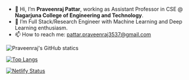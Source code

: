 - 🙋 Hi, I’m **Praveenraj Pattar**, working as Assistant Professor in CSE @ **Nagarjuna College of Engineering and Technology**.
- 🌱 I’m Full Stack/Research Engineer with Machine Learning and Deep Learning enthusiasm.
- 📫 How to reach me: pattar.praveenraj3537@gmail.com

<!---
Praveenraj3537/Praveenraj3537 is a ✨ special ✨ repository because its `README.md` (this file) appears on your GitHub profile.
You can click the Preview link to take a look at your changes.
--->


![Praveenraj's GitHub statics](https://github-readme-stats.vercel.app/api?username=Praveenraj3537&show_icons=true&theme=great-gatsby)


[![Top Langs](https://github-readme-stats.vercel.app/api/top-langs/?username=Praveenraj3537&langs_count=100&layout=compact)](https://github.com/Praveenraj3537)

[![Netlify Status](https://api.netlify.com/api/v1/badges/74a5b32a-ee5a-4a21-b0d9-1abb132f7489/deploy-status?branch=main)](https://app.netlify.com/sites/praveenrajpattar/deploys)
